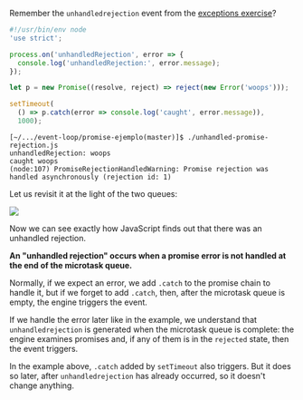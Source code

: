 Remember the `unhandledrejection` event from the [exceptions exercise](index.html)?

```js
#!/usr/bin/env node
'use strict';

process.on('unhandledRejection', error => {
  console.log('unhandledRejection:', error.message);
});

let p = new Promise((resolve, reject) => reject(new Error('woops')));

setTimeout( 
  () => p.catch(error => console.log('caught', error.message)),
  1000);
```

```
[~/.../event-loop/promise-ejemplo(master)]$ ./unhandled-promise-rejection.js 
unhandledRejection: woops
caught woops
(node:107) PromiseRejectionHandledWarning: Promise rejection was handled asynchronously (rejection id: 1)
```

Let us revisit it at the light of the two queues:

![]({{site.baseurl}}/tema2-async/event-loop/exercises/promises/microtask-queue/event-loop-revisited.png)

Now we can see exactly how JavaScript finds out that there was an unhandled rejection.

**An "unhandled rejection" occurs when a promise error is not handled at the end of the microtask queue.**

Normally, if we expect an error, we add `.catch` to the promise chain to handle it, but if we forget to add `.catch`, then, after the microtask queue is empty, the engine triggers the event.

If we handle the error later like in the example,
we understand that `unhandledrejection` is generated when the microtask queue is complete: the engine examines promises and, if any of them is in the `rejected` state, then the event triggers.

In the example above, `.catch` added by `setTimeout` also triggers. But it does so later, after `unhandledrejection` has already occurred, so it doesn't change anything.

